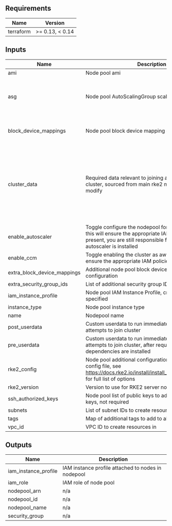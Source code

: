 ## Requirements

| Name | Version |
|------|---------|
| terraform | >= 0.13, < 0.14 |

## Inputs

| Name | Description | Type | Default | Required |
|------|-------------|------|---------|:--------:|
| ami | Node pool ami | `string` | `""` | no |
| asg | Node pool AutoScalingGroup scaling definition | <pre>object({<br>    min     = number<br>    max     = number<br>    desired = number<br>  })</pre> | <pre>{<br>  "desired": 1,<br>  "max": 10,<br>  "min": 1<br>}</pre> | no |
| block\_device\_mappings | Node pool block device mapping configuration | `map(string)` | <pre>{<br>  "size": 30,<br>  "type": "gp2"<br>}</pre> | no |
| cluster\_data | Required data relevant to joining an existing rke2 cluster, sourced from main rke2 module, do NOT modify | <pre>object({<br>    name       = string<br>    server_url = string<br>    cluster_sg = string<br>    token = object({<br>      bucket          = string<br>      bucket_arn      = string<br>      object          = string<br>      policy_document = string<br>    })<br>  })</pre> | n/a | yes |
| enable\_autoscaler | Toggle configure the nodepool for cluster autoscaler, this will ensure the appropriate IAM policies are present, you are still responsible for ensuring cluster autoscaler is installed | `bool` | `false` | no |
| enable\_ccm | Toggle enabling the cluster as aws aware, this will ensure the appropriate IAM policies are present | `bool` | `false` | no |
| extra\_block\_device\_mappings | Additional node pool block device mappings configuration | `list(map(string))` | `[]` | no |
| extra\_security\_group\_ids | List of additional security group IDs | `list(string)` | `[]` | no |
| iam\_instance\_profile | Node pool IAM Instance Profile, created if node specified | `string` | `""` | no |
| instance\_type | Node pool instance type | `string` | `"t3.medium"` | no |
| name | Nodepool name | `string` | n/a | yes |
| post\_userdata | Custom userdata to run immediately after rke2 node attempts to join cluster | `string` | `""` | no |
| pre\_userdata | Custom userdata to run immediately before rke2 node attempts to join cluster, after required rke2, dependencies are installed | `string` | `""` | no |
| rke2\_config | Node pool additional configuration passed as rke2 config file, see https://docs.rke2.io/install/install_options/agent_config for full list of options | `string` | `""` | no |
| rke2\_version | Version to use for RKE2 server nodepool | `string` | `"v1.18.10+rke2r1"` | no |
| ssh\_authorized\_keys | Node pool list of public keys to add as authorized ssh keys, not required | `list(string)` | `[]` | no |
| subnets | List of subnet IDs to create resources in | `list(string)` | n/a | yes |
| tags | Map of additional tags to add to all resources created | `map(string)` | `{}` | no |
| vpc\_id | VPC ID to create resources in | `string` | n/a | yes |

## Outputs

| Name | Description |
|------|-------------|
| iam\_instance\_profile | IAM instance profile attached to nodes in nodepool |
| iam\_role | IAM role of node pool |
| nodepool\_arn | n/a |
| nodepool\_id | n/a |
| nodepool\_name | n/a |
| security\_group | n/a |

